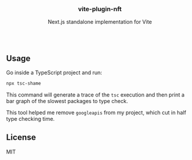 <div align='center'>
    <br/>
    <br/>
    <h3>vite-plugin-nft</h3>
    <p>Next.js standalone implementation for Vite</p>
    <br/>
    <br/>
</div>

## Usage

Go inside a TypeScript project and run:

```bash
npx tsc-shame
```

This command will generate a trace of the `tsc` execution and then print a bar graph of the slowest packages to type check.

This tool helped me remove `googleapis` from my project, which cut in half type checking time.

## License

MIT

